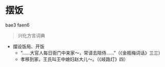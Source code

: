 # 摆饭
bae3 faen6
> 兴化方言词典
- 摆设饭局、开饭
  - “……大官人每日衙门中来家～，常请去陪侍……”（《金瓶梅词话》三三）
  - 孝移到家，王氏叫王中媳妇赵大儿～。（《岐路灯》四）
